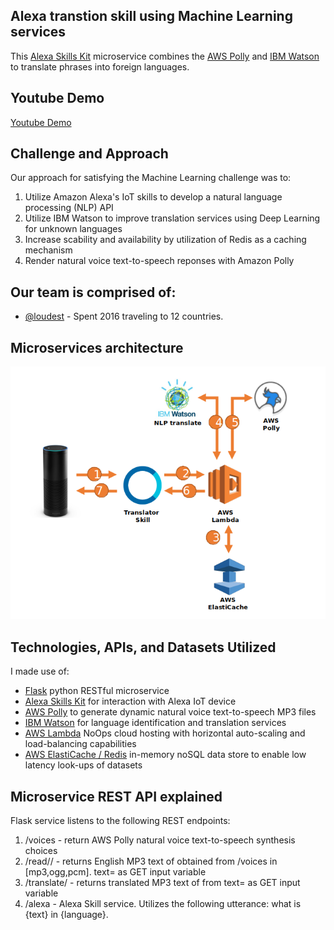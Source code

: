 ## Alexa transtion skill using Machine Learning services

This [Alexa Skills Kit](https://developer.amazon.com/alexa-skills-kit) microservice combines the [AWS Polly](https://aws.amazon.com/polly/) and [IBM Watson](https://www.ibm.com/watson/developercloud/natural-language-understanding.html) to translate phrases into foreign languages. 

## Youtube Demo

[Youtube Demo](https://youtu.be/AtzRwTrjsgw)

## Challenge and Approach

Our approach for satisfying the Machine Learning challenge was to:

1. Utilize Amazon Alexa's IoT skills to develop a natural language processing (NLP) API
2. Utilize IBM Watson to improve translation services using Deep Learning for unknown languages
3. Increase scability and availability by utilization of Redis as a caching mechanism
4. Render natural voice text-to-speech reponses with Amazon Polly

## Our team is comprised of:

- [@loudest](https://github.com/loudest) - Spent 2016 traveling to 12 countries.

## Microservices architecture

![architecture](docs/architecture.png)

## Technologies, APIs, and Datasets Utilized

I made use of:
- [Flask](http://flask.pocoo.org/) python RESTful microservice
- [Alexa Skills Kit](http://opencv.org/) for interaction with Alexa IoT device
- [AWS Polly](https://aws.amazon.com/polly/) to generate dynamic natural voice text-to-speech MP3 files
- [IBM Watson](https://www.ibm.com/watson/developercloud/natural-language-understanding.html) for language identification and translation services
- [AWS Lambda](http://github.com/mrdoob/stats.js) NoOps cloud hosting with horizontal auto-scaling and load-balancing capabilities
- [AWS ElastiCache / Redis](https://aws.amazon.com/elasticache/) in-memory noSQL data store to enable low latency look-ups of datasets

## Microservice REST API explained
Flask service listens to the following REST endpoints:
1. /voices - return AWS Polly natural voice text-to-speech synthesis choices
2. /read/<voiceId>/<outputFormat> - returns English MP3 text of <voiceId> obtained from /voices in <outputFormat>[mp3,ogg,pcm].  text=<string> as GET input variable
3. /translate/<language> - returns translated <language> MP3 text of from text=<string> as GET input variable
4. /alexa - Alexa Skill service.  Utilizes the following utterance: what is {text} in {language}.





